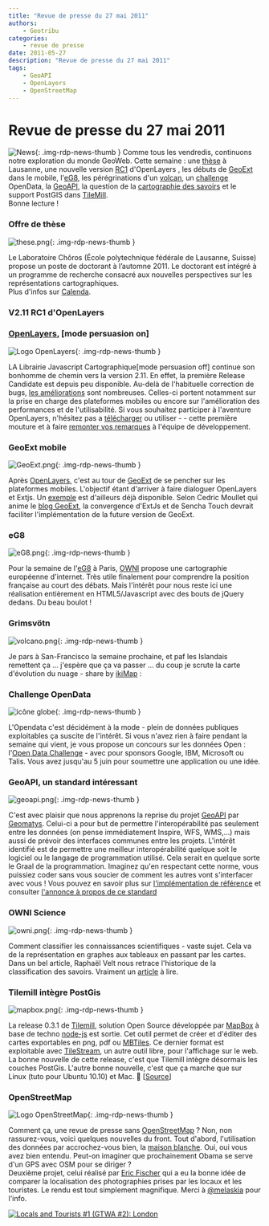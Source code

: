 ```yaml
---
title: "Revue de presse du 27 mai 2011"
authors:
    - Geotribu
categories:
    - revue de presse
date: 2011-05-27
description: "Revue de presse du 27 mai 2011"
tags:
    - GeoAPI
    - OpenLayers
    - OpenStreetMap
---
```


# Revue de presse du 27 mai 2011

![News](https://cdn.geotribu.fr/img/internal/icons-rdp-news/news.png "Icône news générique"){: .img-rdp-news-thumb }
Comme tous les vendredis, continuons notre exploration du monde GeoWeb. Cette semaine : une [thèse](#these) à Lausanne, une nouvelle version [RC1](#openlayers) d'OpenLayers , les débuts de [GeoExt](#geoext) dans le mobile, l'[eG8](#eg8), les pérégrinations d'un [volcan](#volcan), un [challenge](#opendata) OpenData, la [GeoAPI](#geoapi), la question de la [cartographie des savoirs](#owni%22) et le support PostGIS dans [TileMill](#tilemill).  
Bonne lecture !

<!--![these.png](https://cdn.geotribu.fr/img/logos-icones/divers/these.png "these.png"){: .img-rdp-news-thumb }-->

### Offre de thèse

![these.png](https://cdn.geotribu.fr/img/logos-icones/divers/these.png "these.png"){: .img-rdp-news-thumb }


Le Laboratoire Chôros (École polytechnique fédérale de Lausanne, Suisse) propose un poste de doctorant à l’automne 2011. Le doctorant est intégré à un programme de recherche consacré aux nouvelles perspectives sur les représentations cartographiques.  
Plus d'infos sur [Calenda](http://calenda.revues.org/nouvelle19916.html).

<!--![Logo OpenLayers](https://cdn.geotribu.fr/img/logos-icones/logiciels_librairies/openlayers.png "Logo OpenLayers"){: .img-rdp-news-thumb }-->

### V2.11 RC1 d'OpenLayers

<!--![Logo OpenLayers](https://cdn.geotribu.fr/img/logos-icones/logiciels_librairies/openlayers.png "Logo OpenLayers"){: .img-rdp-news-thumb }-->


### [OpenLayers](https://openlayers.org/), [mode persuasion on]

![Logo OpenLayers](https://cdn.geotribu.fr/img/logos-icones/logiciels_librairies/openlayers.png "Logo OpenLayers"){: .img-rdp-news-thumb }

LA
Librairie Javascript Cartographique[mode persuasion off] continue son bonhomme de chemin vers la version 2.11. En effet, la première Release Candidate est depuis peu disponible. Au-delà de l'habituelle correction de bugs, [les améliorations](http://trac.osgeo.org/openlayers/wiki/Release/2.11/Notes) sont nombreuses. Celles-ci portent notamment sur la prise en charge des plateformes mobiles ou encore sur l'amélioration des performances et de l'utilisabilité. Si vous souhaitez participer à l'aventure OpenLayers, n'hésitez pas a [télécharger](https://openlayers.org/download) ou utiliser - <script src="<https://openlayers.org/api/2.11-rc1/OpenLayers.js>"></script> - cette première mouture et à faire [remonter vos remarques](http://lists.osgeo.org/mailman/listinfo/openlayers-dev/) à l'équipe de développement.

<!--![GeoExt.png](https://cdn.geotribu.fr/img/logos-icones/logiciels_librairies/geoext.png "GeoExt.png"){: .img-rdp-news-thumb }-->

### GeoExt mobile

![GeoExt.png](https://cdn.geotribu.fr/img/logos-icones/logiciels_librairies/geoext.png "GeoExt.png"){: .img-rdp-news-thumb }


Après [OpenLayers](https://www.slideshare.net/cedricmoullet/openlayers-mobile-code-sprint-2011), c'est au tour de [GeoExt](http://www.geoext.org) de se pencher sur les plateformes mobiles. L'objectif étant d'arriver à faire dialoguer OpenLayers et Extjs. Un [exemple](http://dev.geoext.org/sandbox/gxm/geoext/gxm/examples/mappanel.html) est d'ailleurs déjà disponible. Selon Cedric Moullet qui anime le [blog GeoExt](http://geoext.blogspot.com/2011/05/mobile-developments.html), la convergence d'ExtJs et de Sencha Touch devrait faciliter l'implémentation de la future version de GeoExt.

<!--![eG8.png](http://www.geotribu.net/sites/default/files/Tuto/img/Blog/eG8.png "eG8.png"){: .img-rdp-news-thumb }-->

### eG8

![eG8.png](http://www.geotribu.net/sites/default/files/Tuto/img/Blog/eG8.png "eG8.png"){: .img-rdp-news-thumb }


Pour la semaine de l'[eG8](http://www.eg8forum.com/fr/) à Paris, [OWNI](http://owni.fr/2011/05/25/carte-internet-europe-regulation-filtrage-copyright-droit-liberte-utilisateurs/) propose une cartographie européenne d'internet. Très utile finalement pour comprendre la position française au court des débats. Mais l'intérêt pour nous reste ici une réalisation entièrement en HTML5/Javascript avec des bouts de jQuery dedans. Du beau boulot !

<!--![volcano.png](http://www.geotribu.net/sites/default/files/Tuto/img/Blog/volcano.png "volcano.png"){: .img-rdp-news-thumb }-->

### Grimsvötn

![volcano.png](http://www.geotribu.net/sites/default/files/Tuto/img/Blog/volcano.png "volcano.png"){: .img-rdp-news-thumb }


Je pars à San-Francisco la semaine prochaine, et paf les Islandais remettent ça ... j'espère que ça va passer ... du coup je scrute la carte d'évolution du nuage - share by [ikiMap](http://www.ikimap.com/) :

<!--![icône globe](https://cdn.geotribu.fr/img/internal/icons-rdp-news/world.png "icône globe"){: .img-rdp-news-thumb }-->

### Challenge OpenData

![icône globe](https://cdn.geotribu.fr/img/internal/icons-rdp-news/world.png "icône globe"){: .img-rdp-news-thumb }


L'Opendata c'est décidément à la mode - plein de données publiques exploitables ça suscite de l'intérêt. Si vous n'avez rien à faire pendant la semaine qui vient, je vous propose un concours sur les données Open : l'[Open Data Challenge](http://opendatachallenge.org/) - avec pour sponsors Google, IBM, Microsoft ou Talis. Vous avez jusqu'au 5 juin pour soumettre une application ou une idée.

<!--![geoapi.png](http://www.geotribu.net/sites/default/files/Tuto/img/Blog/geoapi.png "geoapi.png"){: .img-rdp-news-thumb }-->

### GeoAPI, un standard intéressant

![geoapi.png](http://www.geotribu.net/sites/default/files/Tuto/img/Blog/geoapi.png "geoapi.png"){: .img-rdp-news-thumb }


C'est avec plaisir que nous apprenons la reprise du projet [GeoAPI](http://www.geomatys.com/fr/geoapi;jsessionid=0e8b288d980c042b724c818f77e6) par [Geomatys](http://www.geomatys.com/fr). Celui-ci a pour but de permettre l'interopérabilité pas seulement entre les données (on pense immédiatement Inspire, WFS, WMS,...) mais aussi de prévoir des interfaces communes entre les projets. L'intérêt identifié est de permettre une meilleur interopérabilité quelque soit le logiciel ou le langage de programmation utilisé. Cela serait en quelque sorte le Graal de la programmation. Imaginez qu'en respectant cette norme, vous puissiez coder sans vous soucier de comment les autres vont s'interfacer avec vous ! Vous pouvez en savoir plus sur [l'implémentation de référence](http://www.geomatys.com/fr/geoapi) et consulter [l'annonce à propos de ce standard](http://www.geomatys.com/fr/blog/-/blogs/geoapi-un-standard-dedie-a-pousser-encore-plus-loin-les-concepts-d-interoperabilite)

<!--![owni.png](http://www.geotribu.net/sites/default/files/Tuto/img/Blog/owni.png "owni.png"){: .img-rdp-news-thumb }-->

### OWNI Science

![owni.png](http://www.geotribu.net/sites/default/files/Tuto/img/Blog/owni.png "owni.png"){: .img-rdp-news-thumb }


Comment classifier les connaissances scientifiques - vaste sujet. Cela va de la représentation en graphes aux tableaux en passant par les cartes. Dans un bel article, Raphaël Velt nous retrace l'historique de la classification des savoirs. Vraiment un [article](http://owni.fr/2011/05/26/cartographies-des-connaissances-scientifiques/) à lire.

<!--![mapbox.png](http://www.geotribu.net/sites/default/files/Tuto/img/Blog/mapbox.png "mapbox.png"){: .img-rdp-news-thumb }-->

### Tilemill intègre PostGis

![mapbox.png](http://www.geotribu.net/sites/default/files/Tuto/img/Blog/mapbox.png "mapbox.png"){: .img-rdp-news-thumb }


La release 0.3.1 de [Tilemill](http://tilemill.com/index.html), solution Open Source développée par [MapBox](http://mapbox.com/#/) à base de techno [node-js](http://fr.techcrunch.com/2011/04/29/le-javascript-va-t-il-detroner-les-autres-langages-web/) est sortie. Cet outil permet de créer et d'éditer des cartes exportables en png, pdf ou [MBTiles](http://mbtiles.org/). Ce dernier format est exploitable avec [TileStream](https://github.com/mapbox/tilestream), un autre outil libre, pour l'affichage sur le web. La bonne nouvelle de cette release, c'est que Tilemill intègre désormais les couches PostGis. L'autre bonne nouvelle, c'est que ça marche que sur Linux (tuto pour Ubuntu 10.10) et Mac. :slightly_smiling_face: [[Source](http://developmentseed.org/blog/2011/may/26/announcing-postgis-support-tilemill)]

<!--![Logo OpenStreetMap](https://cdn.geotribu.fr/img/logos-icones/OpenStreetMap/Openstreetmap.png "logo OpenStreetMap"){: .img-rdp-news-thumb }-->

### OpenStreetMap

![Logo OpenStreetMap](https://cdn.geotribu.fr/img/logos-icones/OpenStreetMap/Openstreetmap.png "logo OpenStreetMap"){: .img-rdp-news-thumb }


Comment ça, une revue de presse sans [OpenStreetMap](https://www.openstreetmap.org/) ? Non, non rassurez-vous, voici quelques nouvelles du front. Tout d'abord, l'utilisation des données par accrochez-vous bien, la [maison blanche](http://www.whitehouse.gov/mapping_service/inventory/205). Oui, oui vous avez bien entendu. Peut-on imaginer que prochainement Obama se serve d'un GPS avec OSM pour se diriger ?  
Deuxième projet, celui réalisé par [Eric Fischer](http://www.flickr.com/photos/walkingsf/4671594023/in/photostream/) qui a eu la bonne idée de comparer la localisation des photographies prises par les locaux et les touristes. Le rendu est tout simplement magnifique. Merci à [@melaskia](https://twitter.com/#!/melaskia/status/73443647223382016) pour l'info.

[![Locals and Tourists #1 (GTWA #2): London](http://farm5.static.flickr.com/4065/4671589629_c4ec2cc42b.jpg)](http://www.flickr.com/photos/walkingsf/4671589629/ "Locals and Tourists #1 (GTWA #2): London de Eric Fischer, sur Flickr")
